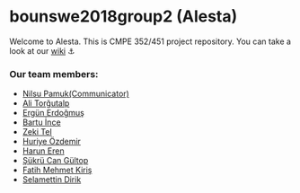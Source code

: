 # bounswe2018group2 (Alesta)

Welcome to Alesta. This is CMPE 352/451 project repository. You can take a look at our [wiki](https://github.com/bounswe/bounswe2018group2/wiki) :anchor:

### Our team members:
* [Nilsu Pamuk(Communicator)]()
* [Ali Torğutalp](https://github.com/bounswe/bounswe2018group2/wiki/aliturgutalp)
* [Ergün Erdoğmuş](https://github.com/bounswe/bounswe2018group2/wiki/Erg%C3%BCn-Erdo%C4%9Fmu%C5%9F)
* [Bartu İnce](https://github.com/bounswe/bounswe2018group2/wiki/Bartu-%C4%B0nce)
* [Zeki Tel](https://github.com/bounswe/bounswe2018group2/wiki/Zeki-TEL)
* [Huriye Özdemir](https://github.com/bounswe/bounswe2018group2/wiki/huriozdmr)
* [Harun Eren](https://github.com/bounswe/bounswe2018group2/wiki/haruneren)
* [Şükrü Can Gültop]()
* [Fatih Mehmet Kiriş](https://github.com/bounswe/bounswe2018group2/wiki/Fatih-Mehmet-Kiri%C5%9F)
* [Selamettin Dirik]()
